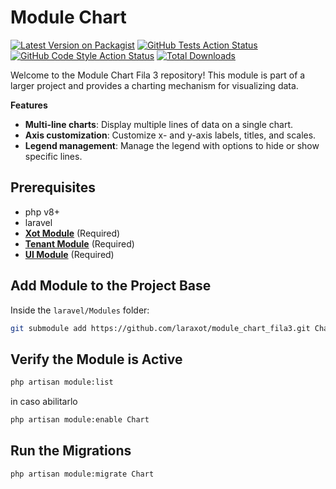 # Module Chart
[![Latest Version on Packagist](https://img.shields.io/packagist/v/laraxot/module_chart_fila3.svg?style=flat-square)](https://packagist.org/packages/laraxot/module_chart_fila3)
[![GitHub Tests Action Status](https://img.shields.io/github/workflow/status/laraxot/module_chart_fila3/run-tests?label=tests)](https://github.com/laraxot/module_chart_fila3/actions?query=workflow%3Arun-tests+branch%3Amain)
[![GitHub Code Style Action Status](https://img.shields.io/github/workflow/status/laraxot/module_chart_fila3/Check%20&%20fix%20styling?label=code%20style)](https://github.com/laraxot/module_chart_fila3/actions?query=workflow%3A"Check+%26+fix+styling"+branch%3Amain)
[![Total Downloads](https://img.shields.io/packagist/dt/laraxot/module_chart_fila3.svg?style=flat-square)](https://packagist.org/packages/laraxot/module_chart_fila3)

Welcome to the Module Chart Fila 3 repository! This module is part of a larger project and provides a charting
mechanism for visualizing data.

**Features**
* **Multi-line charts**: Display multiple lines of data on a single chart.
* **Axis customization**: Customize x- and y-axis labels, titles, and scales.
* **Legend management**: Manage the legend with options to hide or show specific lines.

## Prerequisites
- php v8+
- laravel
- **[Xot Module](https://github.com/laraxot/module_xot_fila3.git)** (Required)
- **[Tenant Module](https://github.com/laraxot/module_tenant_fila3.git)** (Required)
- **[UI Module](https://github.com/laraxot/module_ui_fila3.git)** (Required)

## Add Module to the Project Base
Inside the `laravel/Modules` folder:

```bash
git submodule add https://github.com/laraxot/module_chart_fila3.git Chart
```

## Verify the Module is Active
```bash
php artisan module:list
```
in caso abilitarlo
```bash
php artisan module:enable Chart
```

## Run the Migrations
```bash
php artisan module:migrate Chart
```